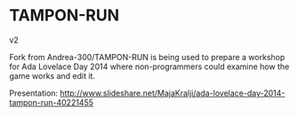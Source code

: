 TAMPON-RUN
==========
v2

Fork from Andrea-300/TAMPON-RUN is being used to prepare a workshop for Ada Lovelace Day 2014 
where non-programmers could examine how the game works and edit it. 

Presentation: http://www.slideshare.net/MajaKralji/ada-lovelace-day-2014-tampon-run-40221455

